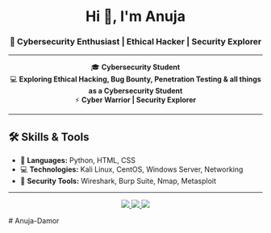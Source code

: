 <h1 align="center">Hi 👋, I'm Anuja </h1>
<h3 align="center">🚀 Cybersecurity Enthusiast | Ethical Hacker | Security Explorer</h3>

---
<p align="center">
  🎓 <b>Cybersecurity Student</b> <br> 
  💻 <b>Exploring Ethical Hacking, Bug Bounty, Penetration Testing & all things as a Cybersecurity Student</b> <br>
  ⚡ <b>Cyber Warrior | Security Explorer</b> 
</p>

---

## 🛠️ Skills & Tools
- 🐍 **Languages:** Python, HTML, CSS  
- 💻 **Technologies:** Kali Linux, CentOS, Windows Server, Networking  
- 🔐 **Security Tools:** Wireshark, Burp Suite, Nmap, Metasploit 

---

<p align="center">
  <a href="https://linkedin.com/in/anuja-damor-219b1133b" target="_blank">
    <img src="https://img.shields.io/badge/LinkedIn-blue?style=for-the-badge&logo=linkedin" />
  </a>
  <a href="mailto:damoranu4@gmail.com">
    <img src="https://img.shields.io/badge/Email-red?style=for-the-badge&logo=gmail" />
  </a>
  <a href="https://github.com/AnujaDamor07" target="_blank">
    <img src="https://img.shields.io/badge/GitHub-black?style=for-the-badge&logo=github" />
  </a>
</p>
# Anuja-Damor
